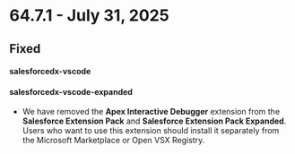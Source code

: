 # 64.7.1 - July 31, 2025

## Fixed

#### salesforcedx-vscode
#### salesforcedx-vscode-expanded

- We have removed the **Apex Interactive Debugger** extension from the **Salesforce Extension Pack** and **Salesforce Extension Pack Expanded**.  Users who want to use this extension should install it separately from the Microsoft Marketplace or Open VSX Registry.

